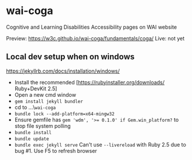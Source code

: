 # wai-coga
Cognitive and Learning Disabilities Accessibility pages on WAI website

Preview: https://w3c.github.io/wai-coga/fundamentals/coga/
Live: not yet

## Local dev setup when on windows

https://jekyllrb.com/docs/installation/windows/

* Install the recommended [https://rubyinstaller.org/downloads/ Ruby+DevKit 2.5]
* Open a new cmd window
* ```gem install jekyll bundler```
* cd to ...\\```wai-coga```
* ```bundle lock --add-platform=x64-mingw32```
* Ensure gemfile has ```gem 'wdm', '>= 0.1.0' if Gem.win_platform?``` to stop file system polling
* ```bundle install```
* ```bundle update```
* ```bundle exec jekyll serve``` Can't use `--livereload` with Ruby 2.5 due to bug #1. Use F5 to refresh browser
